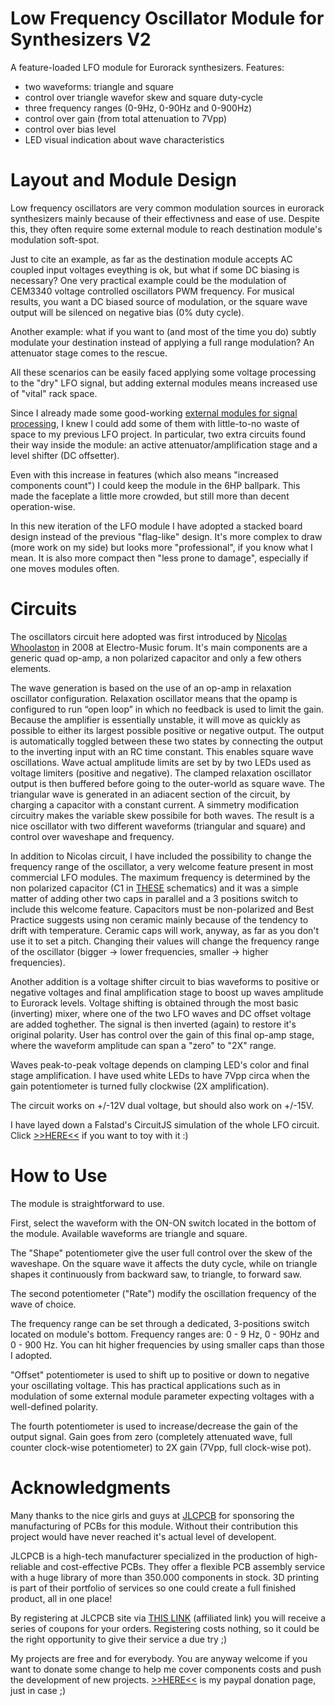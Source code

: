 # Low Frequency Oscillator Module for Synthesizers V2
A feature-loaded LFO module for Eurorack synthesizers.
Features:
- two waveforms: triangle and square
- control over triangle wavefor skew and square duty-cycle
- three frequency ranges (0-9Hz, 0-90Hz and 0-900Hz)
- control over gain (from total attenuation to 7Vpp)
- control over bias level
- LED visual indication about wave characteristics

# Layout and Module Design
Low frequency oscillators are very common modulation sources in eurorack synthesizers mainly because of their effectivness and ease of use. Despite this, they often require some external module to reach destination module's modulation soft-spot.

Just to cite an example, as far as the destination module accepts AC coupled input voltages eveything is ok, but what if some DC biasing is necessary? One very practical example could be the modulation of CEM3340 voltage controlled oscillators PWM frequency. For musical results, you want a DC biased source of modulation, or the square wave output will be silenced on negative bias (0% duty cycle).

Another example: what if you want to (and most of the time you do) subtly modulate your destination instead of applying a full range modulation? An attenuator stage comes to the rescue.

All these scenarios can be easily faced applying some voltage processing to the "dry" LFO signal, but adding external modules means increased use of "vital" rack space.

Since I already made some good-working [external modules for signal processing](https://www.instructables.com/DIY-Synth-Modules-a-Modular-Approach-Ep2/), I knew I could add some of them with little-to-no waste of space to my previous LFO project. In particular, two extra circuits found their way inside the module: an active attenuator/amplification stage and a level shifter (DC offsetter).

Even with this increase in features (which also means "increased components count") I could keep the module in the 6HP ballpark. This made the faceplate a little more crowded, but still more than decent operation-wise.

In this new iteration of the LFO module I have adopted a stacked board design instead of the previous "flag-like" design. It's more complex to draw (more work on my side) but looks more "professional", if you know what I mean. It is also more compact then "less prone to damage", especially if one moves modules often.

# Circuits
The oscillators circuit here adopted was first introduced by [Nicolas Whoolaston](https://electro-music.com/) in 2008 at Electro-Music forum. It's main components are a generic quad op-amp, a non polarized capacitor and only a few others elements.

The wave generation is based on the use of an op-amp in relaxation oscillator configuration. Relaxation oscillator means that the opamp is configured to run “open loop” in which no feedback is used to limit the gain. Because the amplifier is essentially unstable, it will move as quickly as possible to either its largest possible positive or negative output. The output is automatically toggled between these two states by connecting the output to the inverting input with an RC time constant. This enables square wave oscillations. Wave actual amplitude limits are set by by two LEDs used as voltage limiters (positive and negative). The clamped relaxation oscillator output is then buffered before going to the outer-world as square wave. The triangular wave is generated in an adiacent section of the circuit, by charging a capacitor with a constant current. A simmetry modification circuitry makes the variable skew possibile for both waves.
The result is a nice oscillator with two different waveforms (triangular and square) and control over waveshape and frequency.

In addition to Nicolas circuit, I have included the possibility to change the frequency range of the oscillator, a very welcome feature present in most commercial LFO modules. The maximum frequency is determined by the non polarized capacitor (C1 in [THESE](https://electro-music.com/forum/phpbb-files/lfo_229.jpg) schematics) and it was a simple matter of adding other two caps in parallel and a 3 positions switch to include this welcome feature.
Capacitors must be non-polarized and Best Practice suggests using non ceramic mainly because of the tendency to drift with temperature. Ceramic caps will work, anyway, as far as you don't use it to set a pitch. Changing their values will change the frequency range of the oscillator (bigger -> lower frequencies, smaller -> higher frequencies).

Another addition is a voltage shifter circuit to bias waveforms to positive or negative voltages and final amplification stage to boost up waves amplitude to Eurorack levels.
Voltage shifting is obtained through the most basic (inverting) mixer, where one of the two LFO waves and DC offset voltage are added toghether. The signal is then inverted (again) to restore it's original polarity.
User has control over the gain of this final op-amp stage, where the waveform amplitude can span a "zero" to "2X" range.

Waves peak-to-peak voltage depends on clamping LED's color and final stage amplification. I have used white LEDs to have 7Vpp circa when the gain potentiometer is turned fully clockwise (2X amplification).

The circuit works on +/-12V dual voltage, but should also work on +/-15V.

I have layed down a Falstad's CircuitJS simulation of the whole LFO circuit. Click [>>HERE<<](https://tinyurl.com/25qswtjy) if you want to toy with it :)

# How to Use
The module is straightforward to use.

First, select the waveform with the ON-ON switch located in the bottom of the module. Available waveforms are triangle and square.

The "Shape" potentiometer give the user full control over the skew of the waveshape. On the square wave it affects the duty cycle, while on triangle shapes it continuously from backward saw, to triangle, to forward saw.

The second potentiometer ("Rate") modify the oscillation frequency of the wave of choice.

The frequency range can be set through a dedicated, 3-positions switch located on module's bottom. Frequency ranges are: 0 - 9 Hz, 0 - 90Hz and 0 - 900 Hz. You can hit higher frequencies by using smaller caps than those I adopted.

"Offset" potentiometer is used to shift up to positive or down to negative your oscillating voltage. This has practical applications such as in modulation of some external module parameter expecting voltages with a well-defined polarity.

The fourth potentiometer is used to increase/decrease the gain of the output signal. Gain goes from zero (completely attenuated wave, full counter clock-wise potentiometer) to 2X gain (7Vpp, full clock-wise pot).

# Acknowledgments
Many thanks to the nice girls and guys at [JLCPCB](https://jlcpcb.com/IAT) for sponsoring the manufacturing of PCBs for this module. Without their contribution this project would have never reached it's actual level of developent.

JLCPCB is a high-tech manufacturer specialized in the production of high-reliable and cost-effective PCBs. They offer a flexible PCB assembly service with a huge library of more than 350.000 components in stock.
3D printing is part of their portfolio of services so one could create a full finished product, all in one place!

By registering at JLCPCB site via [THIS LINK](https://jlcpcb.com/IAT) (affiliated link) you will receive a series of coupons for your orders. Registering costs nothing, so it could be the right opportunity to give their service a due try ;)

My projects are free and for everybody. You are anyway welcome if you want to donate some change to help me cover components costs and push the development of new projects.
[>>HERE<<](https://paypal.me/GuidolinMarco?country.x=IT&locale.x=it_IT) is my paypal donation page, just in case ;)
